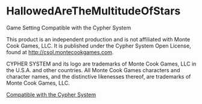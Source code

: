 # HallowedAreTheMultitudeOfStars
Game Setting Compatible with the Cypher System

This product is an independent production and is not affiliated with Monte Cook Games, LLC. It is published under the Cypher System Open License, found at http://csol.montecookgames.com.

CYPHER SYSTEM and its logo are trademarks of Monte Cook Games, LLC in the U.S.A. and other countries. All Monte Cook Games characters and character names, and the distinctive likenesses thereof, are trademarks of Monte Cook Games, LLC. 

[Compatible with the Cypher System](https://github.com/tobyfarley/HallowedAreTheMultitudeOfStars/blob/main/CSOL%20Logo-Cypher%20System%20Compatible-Color-Small-RGB.png)
